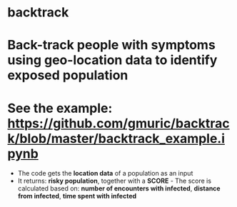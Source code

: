 # backtrack

# Back-track people with symptoms using geo-location data to identify exposed population

# See the example: https://github.com/gmuric/backtrack/blob/master/backtrack_example.ipynb

* The code gets the **location data** of a population as an input
* It returns: **risky population**, together with a **SCORE** - The score is calculated based on: **number of encounters with infected**, **distance from infected**, **time spent with infected**

